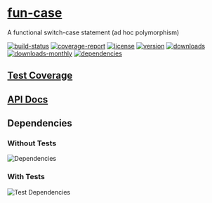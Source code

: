 # [fun-case](https://bagrounds.gitlab.io/fun-case)

A functional switch-case statement (ad hoc polymorphism)

[![build-status](https://gitlab.com/bagrounds/fun-case/badges/master/build.svg)](https://gitlab.com/bagrounds/fun-case/commits/master)
[![coverage-report](https://gitlab.com/bagrounds/fun-case/badges/master/coverage.svg)](https://gitlab.com/bagrounds/fun-case/commits/master)
[![license](https://img.shields.io/npm/l/fun-case.svg)](https://www.npmjs.com/package/fun-case)
[![version](https://img.shields.io/npm/v/fun-case.svg)](https://www.npmjs.com/package/fun-case)
[![downloads](https://img.shields.io/npm/dt/fun-case.svg)](https://www.npmjs.com/package/fun-case)
[![downloads-monthly](https://img.shields.io/npm/dm/fun-case.svg)](https://www.npmjs.com/package/fun-case)
[![dependencies](https://david-dm.org/bagrounds/fun-case/status.svg)](https://david-dm.org/bagrounds/fun-case)

## [Test Coverage](https://bagrounds.gitlab.io/fun-case/coverage/lcov-report/index.html)

## [API Docs](https://bagrounds.gitlab.io/fun-case/docs/index.html)

## Dependencies

### Without Tests

![Dependencies](https://bagrounds.gitlab.io/fun-case/img/dependencies.svg)

### With Tests

![Test Dependencies](https://bagrounds.gitlab.io/fun-case/img/dependencies-test.svg)

